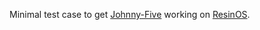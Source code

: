 Minimal test case to get [Johnny-Five](https://github.com/rwaldron/johnny-five) working on [ResinOS](https://resinos.io/).